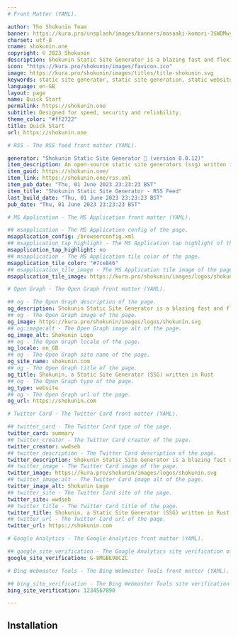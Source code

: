 ```yaml
---
# Front Matter (YAML).

author: The Shokunin Team
banner: https://kura.pro/unsplash/images/banners/masaaki-komori-3SWDMwyBFLI-unsplash.jpg
charset: utf-8
cname: shokunin.one
copyright: © 2023 Shokunin
description: Shokunin Static Site Generator is a blazing fast and flexible static site generator that can be used to create professional static websites and blogs. It features built-in support for GitHub Flavored Markdown, Google Analytics, Bing Analytics, Atom and RSS feeds, minification, a built-in development server, multiple content formats, and more.
icon: "https://kura.pro/shokunin/images/favicon.ico"
image: https://kura.pro/shokunin/images/titles/title-shokunin.svg
keywords: static site generator, static site generation, static website generator, static website generation, static site builder, static website builder, static site tool, static website tool, static site software, rust
language: en-GB
layout: page
name: Quick Start
permalink: https://shokunin.one
subtitle: Designed for speed, security and reliability.
theme_color: "#ff2722"
title: Quick Start
url: https://shokunin.one

# RSS - The RSS feed front matter (YAML).

generator: "Shokunin Static Site Generator 🦀 (version 0.0.12)"
item_description: An open-source static site generators (ssg) written in Rust, designed for speed, security and reliability.
item_guid: https://shokunin.one/
item_link: https://shokunin.one/rss.xml
item_pub_date: "Thu, 01 June 2023 23:23:23 BST"
item_title: "Shokunin Static Site Generator - RSS Feed"
last_build_date: "Thu, 01 June 2023 23:23:23 BST"
pub_date: "Thu, 01 June 2023 23:23:23 BST"

# MS Application - The MS Application front matter (YAML).

## msapplication - The MS Application config of the page.
msapplication_config: /browserconfig.xml
## msapplication_tap_highlight - The MS Application tap highlight of the page.
msapplication_tap_highlight: no
## msapplication - The MS Application tile color of the page.
msapplication_tile_color: "#7ce846"
## msapplication_tile_image - The MS Application tile image of the page.
msapplication_tile_image: https://kura.pro/shokunin/images/logos/shokunin.svg

# Open Graph - The Open Graph front matter (YAML).

## og - The Open Graph description of the page.
og_description: Shokunin Static Site Generator is a blazing fast and flexible static site generator that can be used to create professional static websites and blogs. It features built-in support for GitHub Flavored Markdown, Google Analytics, Bing Analytics, Atom and RSS feeds, minification, a built-in development server, multiple content formats, and more.
## og - The Open Graph image of the page.
og_image: https://kura.pro/shokunin/images/logos/shokunin.svg
## og:image:alt - The Open Graph image alt of the page.
og_image_alt: Shokunin Logo
## og - The Open Graph locale of the page.
og_locale: en_GB
## og - The Open Graph site name of the page.
og_site_name: shokunin.com
## og - The Open Graph title of the page.
og_title: Shokunin, a Static Site Generator (SSG) written in Rust
## og - The Open Graph type of the page.
og_type: website
## og - The Open Graph url of the page.
og_url: https://shokunin.com

# Twitter Card - The Twitter Card front matter (YAML).

## twitter_card - The Twitter Card type of the page.
twitter_card: summary
## twitter_creator - The Twitter Card creator of the page.
twitter_creator: wwdseb
## twitter_description - The Twitter Card description of the page.
twitter_description: Shokunin Static Site Generator is a blazing fast and flexible static site generator that can be used to create professional static websites and blogs. It features built-in support for GitHub Flavored Markdown, Google Analytics, Bing Analytics, Atom and RSS feeds, minification, a built-in development server, multiple content formats, and more.
## twitter_image - The Twitter Card image of the page.
twitter_image: https://kura.pro/shokunin/images/logos/shokunin.svg
## twitter_image:alt - The Twitter Card image alt of the page.
twitter_image_alt: Shokunin Logo
## twitter_site - The Twitter Card site of the page.
twitter_site: wwdseb
## twitter_title - The Twitter Card title of the page.
twitter_title: Shokunin, a Static Site Generator (SSG) written in Rust
## twitter_url - The Twitter Card url of the page.
twitter_url: https://shokunin.com

# Google Analytics - The Google Analytics front matter (YAML).

## google_site_verification - The Google Analytics site verification of the page.
google_site_verification: G-8MGBE9BCZC

# Bing Webmaster Tools - The Bing Webmaster Tools front matter (YAML).

## bing_site_verification - The Bing Webmaster Tools site verification of the page.
bing_site_verification: 1234567890

---
```


## Installation

